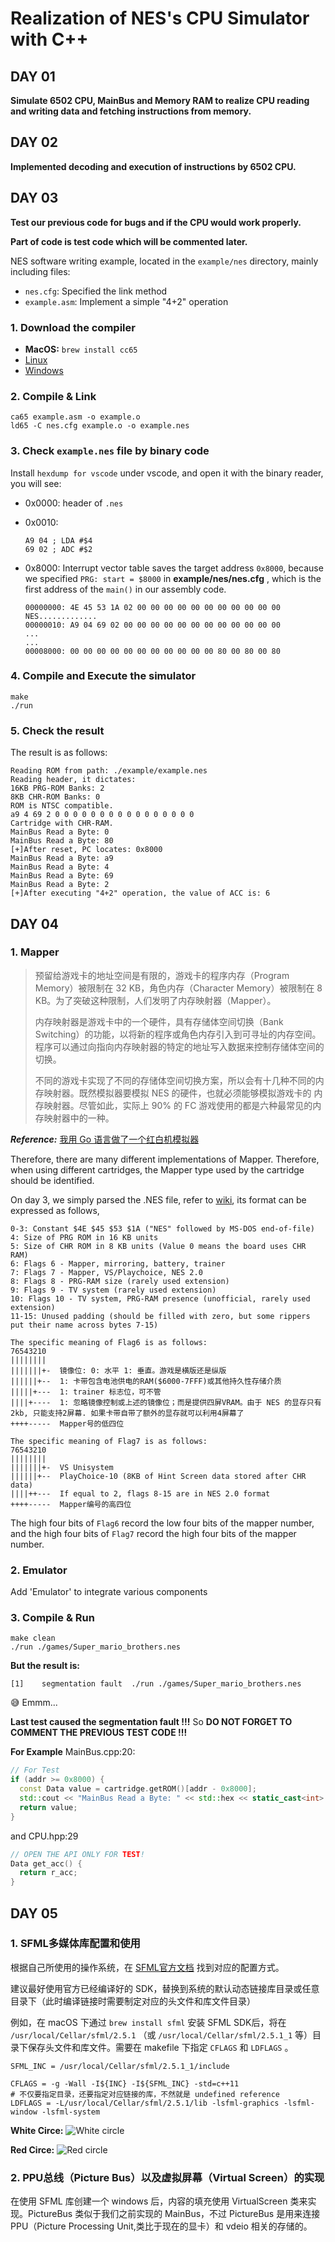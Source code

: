# Realization of NES's CPU Simulator with C++

## DAY 01

**Simulate 6502 CPU, MainBus and Memory RAM to realize CPU reading and writing data and fetching instructions from memory.**

## DAY 02

**Implemented decoding and execution of instructions by 6502 CPU.**

## DAY 03

**Test our previous code for bugs and if the CPU would work properly.**

**Part of code is test code which will be commented later.**

NES software writing example, located in the `example/nes` directory, mainly including files:

- `nes.cfg`: Specified the link method
- `example.asm`: Implement a simple "4+2" operation

### 1. Download the compiler

- **MacOS:** `brew install cc65`
- [Linux](https://debian.trikaliotis.net/cc65/)
- [Windows](https://sourceforge.net/projects/cc65/files/cc65-snapshot-win32.zip)

### 2. Compile & Link

```shell
ca65 example.asm -o example.o 
ld65 -C nes.cfg example.o -o example.nes
```

### 3. Check `example.nes` file by binary code

Install `hexdump for vscode` under vscode, and open it with the binary reader, you will see:

- 0x0000: header of `.nes`

- 0x0010:

    ```assembly
    A9 04 ; LDA #$4
    69 02 ; ADC #$2
    ```

- 0x8000: Interrupt vector table saves the target address `0x8000`, because we specified `PRG: start = $8000` in **example/nes/nes.cfg** , which is the first address of the `main()` in our assembly code.

    ```assembly
    00000000: 4E 45 53 1A 02 00 00 00 00 00 00 00 00 00 00 00    NES.............
    00000010: A9 04 69 02 00 00 00 00 00 00 00 00 00 00 00 00
    ...
    ...
    00008000: 00 00 00 00 00 00 00 00 00 00 00 80 00 80 00 80
    ```

### 4. Compile and Execute the simulator

```shell
make
./run
```

### 5. Check the result

The result is as follows:

```shell
Reading ROM from path: ./example/example.nes
Reading header, it dictates:
16KB PRG-ROM Banks: 2
8KB CHR-ROM Banks: 0
ROM is NTSC compatible.
a9 4 69 2 0 0 0 0 0 0 0 0 0 0 0 0 0 0 0 0
Cartridge with CHR-RAM.
MainBus Read a Byte: 0
MainBus Read a Byte: 80
[+]After reset, PC locates: 0x8000
MainBus Read a Byte: a9
MainBus Read a Byte: 4
MainBus Read a Byte: 69
MainBus Read a Byte: 2
[+]After executing "4+2" operation, the value of ACC is: 6
```

## DAY 04

### 1. Mapper

> 预留给游戏卡的地址空间是有限的，游戏卡的程序内存（Program Memory）被限制在 32 KB，角色内存（Character Memory）被限制在 8 KB。为了突破这种限制，人们发明了内存映射器（Mapper）。
>
> 内存映射器是游戏卡中的一个硬件，具有存储体空间切换（Bank Switching）的功能，以将新的程序或角色内存引入到可寻址的内存空间。程序可以通过向指向内存映射器的特定的地址写入数据来控制存储体空间的切换。  
>
> 不同的游戏卡实现了不同的存储体空间切换方案，所以会有十几种不同的内存映射器。既然模拟器要模拟 NES 的硬件，也就必须能够模拟游戏卡的 内存映射器。尽管如此，实际上 90% 的 FC 游戏使用的都是六种最常见的内存映射器中的一种。

***Reference:*** [我用 Go 语言做了一个红白机模拟器](https://studygolang.com/articles/03157)

Therefore, there are many different implementations of Mapper. Therefore, when using different cartridges, the Mapper type used by the cartridge should be identified.

On day 3, we simply parsed the .NES file, refer to [wiki](https://wiki.nesdev.com/w/index.php/INES), its format can be expressed as follows,

```shell
0-3: Constant $4E $45 $53 $1A ("NES" followed by MS-DOS end-of-file)
4: Size of PRG ROM in 16 KB units
5: Size of CHR ROM in 8 KB units (Value 0 means the board uses CHR RAM)
6: Flags 6 - Mapper, mirroring, battery, trainer
7: Flags 7 - Mapper, VS/Playchoice, NES 2.0
8: Flags 8 - PRG-RAM size (rarely used extension)
9: Flags 9 - TV system (rarely used extension)
10: Flags 10 - TV system, PRG-RAM presence (unofficial, rarely used extension)
11-15: Unused padding (should be filled with zero, but some rippers put their name across bytes 7-15)

The specific meaning of Flag6 is as follows:
76543210
||||||||
|||||||+-  镜像位: 0: 水平 1: 垂直。游戏是横版还是纵版
||||||+--  1: 卡带包含电池供电的RAM($6000-7FFF)或其他持久性存储介质
|||||+---  1: trainer 标志位，可不管
||||+----  1: 忽略镜像控制或上述的镜像位；而是提供四屏VRAM。由于 NES 的显存只有2kb, 只能支持2屏幕. 如果卡带自带了额外的显存就可以利用4屏幕了
++++-----  Mapper号的低四位

The specific meaning of Flag7 is as follows:
76543210
||||||||
|||||||+-  VS Unisystem
||||||+--  PlayChoice-10 (8KB of Hint Screen data stored after CHR data)
||||++---  If equal to 2, flags 8-15 are in NES 2.0 format
++++-----  Mapper编号的高四位
```

The high four bits of `Flag6` record the low four bits of the mapper number, and the high four bits of `Flag7` record the high four bits of the mapper number.

### 2. Emulator

Add 'Emulator' to integrate various components

### 3. Compile & Run

```shell
make clean
./run ./games/Super_mario_brothers.nes
```

**But the result is:**

```shell
[1]    segmentation fault  ./run ./games/Super_mario_brothers.nes
```

😅 Emmm...

**Last test caused the segmentation fault !!!**
So **DO NOT FORGET TO COMMENT THE PREVIOUS TEST CODE !!!**

**For Example**
MainBus.cpp:20:

```cpp
// For Test
if (addr >= 0x8000) {
  const Data value = cartridge.getROM()[addr - 0x8000];
  std::cout << "MainBus Read a Byte: " << std::hex << static_cast<int> (value) << std::endl;
  return value;
}
```

and CPU.hpp:29

```cpp
// OPEN THE API ONLY FOR TEST!
Data get_acc() {
  return r_acc;
}
```

## DAY 05

### 1. SFML多媒体库配置和使用

根据自己所使用的操作系统，在 [SFML官方文档](https://www.sfml-dev.org/tutorials/2.5/) 找到对应的配置方式。

建议最好使用官方已经编译好的 SDK，替换到系统的默认动态链接库目录或任意目录下（此时编译链接时需要制定对应的头文件和库文件目录）

例如，在 macOS 下通过 `brew install sfml` 安装 SFML SDK后，将在 `/usr/local/Cellar/sfml/2.5.1` （或 `/usr/local/Cellar/sfml/2.5.1_1` 等）目录下保存头文件和库文件。需要在 makefile 下指定 `CFLAGS` 和 `LDFLAGS` 。

```shell
SFML_INC = /usr/local/Cellar/sfml/2.5.1_1/include

CFLAGS = -g -Wall -I${INC} -I${SFML_INC} -std=c++11
# 不仅要指定目录，还要指定对应链接的库，不然就是 undefined reference 
LDFLAGS = -L/usr/local/Cellar/sfml/2.5.1/lib -lsfml-graphics -lsfml-window -lsfml-system
```

**White Circe:**
![White circle](./images/test1.png)

**Red Circe:**
![Red circle](./images/test2.png)

### 2. PPU总线（Picture Bus）以及虚拟屏幕（Virtual Screen）的实现

在使用 SFML 库创建一个 windows 后，内容的填充使用 VirtualScreen 类来实现。PictureBus 类似于我们之前实现的 MainBus，不过 PictureBus 是用来连接PPU（Picture Processing Unit,类比于现在的显卡）和 vdeio 相关的存储的。
